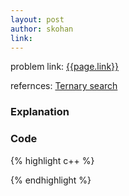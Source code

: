 ```yaml
---
layout: post
author: skohan
link: 
---
```


problem link: [{{page.link}}]({{page.link}})

refernces: [Ternary search](https://www.geeksforgeeks.org/ternary-search/)


### Explanation


### Code


{% highlight c++ %}

{% endhighlight %}



